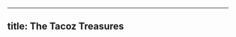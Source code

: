 
---
title: The Tacoz Treasures
---

<iframe src="https://nottaro.github.io/tacoztreasure/penguiun.mp4</iframe>

